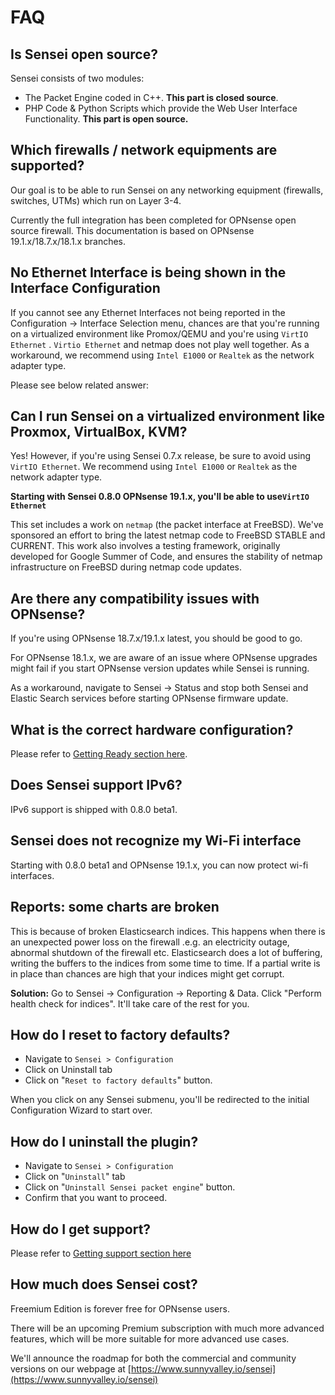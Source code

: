 # FAQ

## Is Sensei open source?

Sensei consists of two modules:

* The Packet Engine coded in C++. **This part is closed source**.
* PHP Code & Python Scripts which provide the Web User Interface Functionality. **This part is open source.**

## Which firewalls / network equipments are supported?

Our goal is to be able to run Sensei on any networking equipment \(firewalls, switches, UTMs\) which run on Layer 3-4. 

Currently the full integration has been completed for OPNsense open source firewall. ​This documentation is based on OPNsense 19.1.x/18.7.x/18.1.x branches.

## No Ethernet Interface is being shown in the Interface Configuration

If you cannot see any Ethernet Interfaces not being reported in the Configuration -&gt; Interface Selection menu, chances are that you're running on a virtualized environment like Promox/QEMU and you're using `VirtIO Ethernet`  . `Virtio Ethernet` and netmap does not play well together. As a workaround, we recommend using `Intel E1000` or `Realtek` as the network adapter type.

Please see below related answer:

## Can I run Sensei on a virtualized environment like Proxmox, VirtualBox, KVM?

Yes! However, if you're using Sensei 0.7.x release, be sure to avoid using `VirtIO Ethernet`. We recommend using `Intel E1000` or `Realtek` as the network adapter type.

**Starting with Sensei 0.8.0 OPNsense 19.1.x, you'll be able to use`VirtIO Ethernet`** 

This set includes a work on `netmap` \(the packet interface at FreeBSD\). We've sponsored an effort to bring the latest netmap code to FreeBSD STABLE and CURRENT. This work also involves a testing framework, originally developed for Google Summer of Code, and ensures the stability of netmap infrastructure on FreeBSD during netmap code updates. 

## Are there any compatibility issues with OPNsense?

If you're using OPNsense 18.7.x/19.1.x latest, you should be good to go. 

For OPNsense 18.1.x, we are aware of an issue where OPNsense upgrades might fail if you start OPNsense version updates while Sensei is running.

As a workaround, navigate to Sensei -&gt; Status and stop both Sensei and Elastic Search services before starting OPNsense firmware update.



## What is the correct hardware configuration?

Please refer to [Getting Ready section here](../getting-started/getting-ready.md#hardware-requirements-for-sensei).

## Does Sensei support IPv6?

IPv6 support is shipped with 0.8.0 beta1.

## Sensei does not recognize my Wi-Fi interface

Starting with 0.8.0 beta1 and OPNsense 19.1.x, you can now protect wi-fi interfaces. 

## Reports: some charts are broken

This is because of  broken Elasticsearch indices. This happens when there is an unexpected power loss on the firewall .e.g. an electricity outage, abnormal shutdown of the firewall etc. Elasticsearch does a lot of buffering, writing the buffers to the indices from some time to time. If a partial write is in place than chances are high that your indices might get corrupt. 

**Solution:** Go to Sensei -&gt; Configuration -&gt; Reporting & Data. Click "Perform health check for indices". It'll take care of the rest for you.

## How do I reset to factory defaults?

* Navigate to `Sensei > Configuration`
* Click on Uninstall tab
* Click on "`Reset to factory defaults`" button. 

When you click on any Sensei submenu, you'll be redirected to the initial Configuration Wizard to start over.

## How do I uninstall the plugin?

* Navigate to `Sensei > Configuration`
* Click on "`Uninstall`" tab
* Click on "`Uninstall Sensei packet engine`" button.
* Confirm that you want to proceed.

## How do I get support?

Please refer to [Getting support section here](getting-support.md#community-edution-support)

## How much does Sensei cost?

Freemium Edition is forever free for OPNsense users.

There will be an upcoming Premium subscription with much more advanced features, which will be more suitable for more advanced use cases.

We'll announce the roadmap for both the commercial and community versions on our webpage at [https://www.sunnyvalley.io/sensei](https://www.sunnyvalley.io/sensei)



